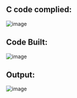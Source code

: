 ## C code complied:

![image](https://user-images.githubusercontent.com/69215958/196338392-66380958-75b1-4972-a331-57a95f6aba72.png)

## Code Built:

![image](https://user-images.githubusercontent.com/69215958/196338358-194a5ad1-ddf8-4a28-bfa7-b2ece48919fc.png)

## Output:

![image](https://user-images.githubusercontent.com/69215958/196338333-68f1fc47-7ddf-4182-8e9e-d2c67c11baf5.png)
